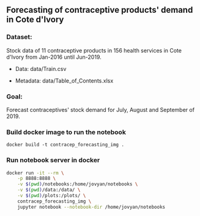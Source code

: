 ## Forecasting of contraceptive products' demand in Cote d'Ivory


### Dataset: 

Stock data of 11 contraceptive products in 156 health services in Cote d'Ivory from Jan-2016 until Jun-2019.

* Data: data/Train.csv

* Metadata: data/Table_of_Contents.xlsx

### Goal:

Forecast contraceptives' stock demand for July, August and September of 2019.


### Build docker image to run the notebook

```
docker build -t contracep_forecasting_img .
```

### Run notebook server in docker

```bash
docker run -it --rm \
    -p 8888:8888 \
    -v $(pwd)/notebooks:/home/jovyan/notebooks \
    -v $(pwd)/data:/data/ \
    -v $(pwd)/plots:/plots/ \
    contracep_forecasting_img \
    jupyter notebook --notebook-dir /home/jovyan/notebooks
```
